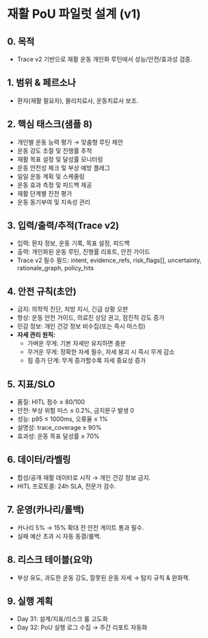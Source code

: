 # 재활 PoU 파일럿 설계 (v1)
## 0. 목적
- Trace v2 기반으로 재활 운동 개인화 루틴에서 성능/안전/효과성 검증.

## 1. 범위 & 페르소나
- 환자(재활 필요자), 물리치료사, 운동치료사 보조.

## 2. 핵심 태스크(샘플 8)
- 개인별 운동 능력 평가 → 맞춤형 루틴 제안
- 운동 강도 조절 및 진행률 추적
- 재활 목표 설정 및 달성률 모니터링
- 운동 안전성 체크 및 부상 예방 플래그
- 일일 운동 계획 및 스케줄링
- 운동 효과 측정 및 피드백 제공
- 재활 단계별 진전 평가
- 운동 동기부여 및 지속성 관리

## 3. 입력/출력/추적(Trace v2)
- 입력: 환자 정보, 운동 기록, 목표 설정, 피드백
- 출력: 개인화된 운동 루틴, 진행률 리포트, 안전 가이드
- Trace v2 필수 필드: intent, evidence_refs, risk_flags[], uncertainty, rationale_graph, policy_hits

## 4. 안전 규칙(초안)
- 금지: 의학적 진단, 처방 지시, 긴급 상황 오판
- 항상: 운동 안전 가이드, 의료진 상담 권고, 점진적 강도 증가
- 민감 정보: 개인 건강 정보 비수집(또는 즉시 마스킹)
- **자세 관리 원칙:**
  - 가벼운 무게: 기본 자세만 유지하면 충분
  - 무거운 무게: 정확한 자세 필수, 자세 붕괴 시 즉시 무게 감소
  - 힘 증가 단계: 무게 증가할수록 자세 중요성 증가

## 5. 지표/SLO
- 품질: HITL 점수 ≥ 80/100
- 안전: 부상 위험 미스 ≤ 0.2%, 금지문구 발생 0
- 성능: p95 ≤ 1000ms, 오류율 ≤ 1%
- 설명성: trace_coverage ≥ 90%
- 효과성: 운동 목표 달성률 ≥ 70%

## 6. 데이터/라벨링
- 합성/공개 재활 데이터로 시작 → 개인 건강 정보 금지.
- HITL 프로토콜: 24h SLA, 전문가 검수.

## 7. 운영(카나리/롤백)
- 카나리 5% → 15% 확대 전 안전 게이트 통과 필수.
- 실패 예산 초과 시 자동 동결/롤백.

## 8. 리스크 테이블(요약)
- 부상 유도, 과도한 운동 강도, 잘못된 운동 자세 → 탐지 규칙 & 완화책.

## 9. 실행 계획
- Day 31: 설계/지표/리스크 룰 고도화
- Day 32: PoU 실행 로그 수집 → 주간 리포트 자동화
